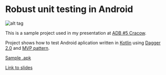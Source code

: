 Robust unit testing in Android
==============================

![alt tag](https://github.com/sliskiCode/Robust-unit-testing-in-Android/blob/kotlin/slides/img.png)

This is a sample project used in my presentation at [ADB #5 Cracow](http://www.meetup.com/ADB-Android-Developers-Backstage/events/221578987/).

Project shows how to test Android aplication written in [Kotlin](http://kotlinlang.org/docs/tutorials/kotlin-android.html) using [Dagger 2.0](http://google.github.io/dagger/) and [MVP pattern](https://github.com/antoniolg/androidmvp).

[Sample .apk](https://github.com/sliskiCode/Robust-unit-testing-in-Android/blob/kotlin/slides/RobustUnitTestingInAndroid.apk)

[Link to slides](https://github.com/sliskiCode/Robust-unit-testing-in-Android/blob/kotlin/slides/Robust%20unit%20testing.pdf)
